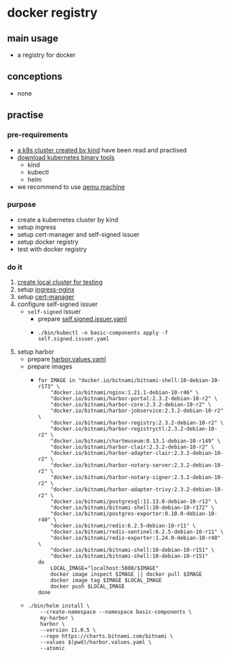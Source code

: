 # docker registry

## main usage

* a registry for docker

## conceptions

* none

## practise

### pre-requirements

* [a k8s cluster created by kind](../create.local.cluster.with.kind.md) have been read and practised
* [download kubernetes binary tools](../download.kubernetes.binary.tools.md)
    + kind
    + kubectl
    + helm
* we recommend to use [qemu machine](../../qemu/README.md)

### purpose

* create a kubernetes cluster by kind
* setup ingress
* setup cert-manager and self-signed issuer
* setup docker registry
* test with docker registry

### do it

1. [create local cluster for testing](local.cluster.for.testing.md)
2. setup [ingress-nginx](ingress.nginx.md)
3. setup [cert-manager](cert.manager.md)
4. configure self-signed issuer
    * `self-signed` issuer
        + prepare [self.signed.issuer.yaml](resources/self.signed.issuer.yaml.md)
        + ```shell
          ./bin/kubectl -n basic-components apply -f self.signed.issuer.yaml
          ```
5. setup harbor
    * prepare [harbor.values.yaml](resources/harbor.values.yaml.md)
    * prepare images
        + ```shell
          for IMAGE in "docker.io/bitnami/bitnami-shell:10-debian-10-r173" \
              "docker.io/bitnami/nginx:1.21.1-debian-10-r46" \
              "docker.io/bitnami/harbor-portal:2.3.2-debian-10-r2" \
              "docker.io/bitnami/harbor-core:2.3.2-debian-10-r2" \
              "docker.io/bitnami/harbor-jobservice:2.3.2-debian-10-r2" \
              "docker.io/bitnami/harbor-registry:2.3.2-debian-10-r2" \
              "docker.io/bitnami/harbor-registryctl:2.3.2-debian-10-r2" \
              "docker.io/bitnami/chartmuseum:0.13.1-debian-10-r149" \
              "docker.io/bitnami/harbor-clair:2.3.2-debian-10-r2" \
              "docker.io/bitnami/harbor-adapter-clair:2.3.2-debian-10-r2" \
              "docker.io/bitnami/harbor-notary-server:2.3.2-debian-10-r2" \
              "docker.io/bitnami/harbor-notary-signer:2.3.2-debian-10-r2" \
              "docker.io/bitnami/harbor-adapter-trivy:2.3.2-debian-10-r2" \
              "docker.io/bitnami/postgresql:11.13.0-debian-10-r12" \
              "docker.io/bitnami/bitnami-shell:10-debian-10-r172" \
              "docker.io/bitnami/postgres-exporter:0.10.0-debian-10-r40" \
              "docker.io/bitnami/redis:6.2.5-debian-10-r11" \
              "docker.io/bitnami/redis-sentinel:6.2.5-debian-10-r11" \
              "docker.io/bitnami/redis-exporter:1.24.0-debian-10-r48" \
              "docker.io/bitnami/bitnami-shell:10-debian-10-r151" \
              "docker.io/bitnami/bitnami-shell:10-debian-10-r151"
          do
              LOCAL_IMAGE="localhost:5000/$IMAGE"
              docker image inspect $IMAGE || docker pull $IMAGE
              docker image tag $IMAGE $LOCAL_IMAGE
              docker push $LOCAL_IMAGE
          done
          ```
    * ```shell
      ./bin/helm install \
          --create-namespace --namespace basic-components \
          my-harbor \
          harbor \
          --version 11.0.5 \
          --repo https://charts.bitnami.com/bitnami \
          --values $(pwd)/harbor.values.yaml \
          --atomic
      ```
